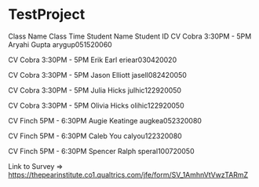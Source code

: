 # TestProject

Class Name	Class Time	Student Name	Student ID
CV Cobra	3:30PM - 5PM	Aryahi Gupta	arygup051520060

CV Cobra	3:30PM - 5PM	Erik Earl	eriear030420020

CV Cobra	3:30PM - 5PM	Jason Elliott	jasell082420050

CV Cobra	3:30PM - 5PM	Julia Hicks	julhic122920050

CV Cobra	3:30PM - 5PM	Olivia Hicks	olihic122920050

CV Finch	5PM - 6:30PM	Augie Keatinge	augkea052320080

CV Finch	5PM - 6:30PM	Caleb You	calyou122320080

CV Finch	5PM - 6:30PM	Spencer Ralph	speral100720050

Link to Survey => https://thepearinstitute.co1.qualtrics.com/jfe/form/SV_1AmhnVtVwzTARmZ
